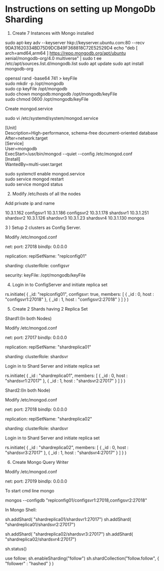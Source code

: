 # Instructions on setting up MongoDb Sharding


1) Create 7 Instances with Mongo installed


sudo apt-key adv --keyserver hkp://keyserver.ubuntu.com:80 --recv 9DA31620334BD75D9DCB49F368818C72E52529D4
echo "deb [ arch=amd64,arm64 ] https://repo.mongodb.org/apt/ubuntu xenial/mongodb-org/4.0 multiverse" | sudo t
ee /etc/apt/sources.list.d/mongodb.list
sudo apt update
sudo apt install mongodb-org

openssl rand -base64 741 > keyFile <br />
sudo mkdir -p /opt/mongodb <br />
sudo cp keyFile /opt/mongodb <br />
sudo chown mongodb:mongodb /opt/mongodb/keyFile <br />
sudo chmod 0600 /opt/mongodb/keyFile <br />

Create mongod.service

sudo vi /etc/systemd/system/mongod.service

[Unit] <br />
	Description=High-performance, schema-free document-oriented database <br />
	After=network.target <br />
[Service] <br />
	User=mongodb <br />
	ExecStart=/usr/bin/mongod --quiet --config /etc/mongod.conf <br />
[Install] <br />
	WantedBy=multi-user.target <br />


sudo systemctl enable mongod.service <br />
sudo service mongod restart <br />
sudo service mongod status <br />


2)  Modify /etc/hosts of all the nodes

Add private ip and name

10.3.1.162 configsvr1
10.3.1.186 configsvr2
10.3.1.178 shardsvr1
10.3.1.251 shardsvr2
10.3.1.126 shardsvr3
10.3.1.23 shardsvr4
10.3.1.130 mongos


3 ) Setup 2 clusters as Config Server.

Modify /etc/mongod.conf


net:
  port: 27018
  bindIp: 0.0.0.0


replication:
   replSetName: "replconfig01"

sharding:
   clusterRole: configsvr

security:
   keyFile: /opt/mongodb/keyFile


 4) Login in to ConfigServer and initiate replica set
 
 rs.initiate(
  {
    _id: "replconfig01",
    configsvr: true,
    members: [
      { _id : 0, host : "configsvr1:27018" },
      { _id : 1, host : "configsvr2:27018" }
    ]
  }
)  


5) Create 2 Shards having  2 Replica Set


Shard1:(In both Nodes)

Modify  /etc/mongod.conf


net:
  port: 27017
  bindIp: 0.0.0.0

replication:
   replSetName: "shardreplica01"

sharding:
   clusterRole: shardsvr


 Login in to Shard Server and initiate replica set
 
 rs.initiate(
   {
     _id : "shardreplica01",
     members: [
       { _id : 0, host : "shardsvr1:27017" },
       { _id : 1, host : "shardsvr2:27017" }
     ]
   }
 )



Shard2:(In both Node)



Modify  /etc/mongod.conf


net:
  port: 27018
  bindIp: 0.0.0.0

replication:
   replSetName: "shardreplica02"

sharding:
   clusterRole: shardsvr


 Login in to Shard Server and initiate replica set
 
 rs.initiate(
   {
     _id : "shardreplica02",
     members: [
       { _id : 0, host : "shardsvr3:27017" },
       { _id : 1, host : "shardsvr4:27017" }
     ]
   }
 )


6) Create Mongo Query Writer


Modify  /etc/mongod.conf


net:
  port: 27019
  bindIp: 0.0.0.0


 To start cmd line mongo


 mongos --configdb "replconfig01/configsvr1:27018,configsvr2:27018"


In Mongo Shell:

 sh.addShard( "shardreplica01/shardsvr1:27017")
 sh.addShard( "shardreplica01/shardsvr2:27017")


 sh.addShard( "shardreplica02/shardsvr3:27017")
 sh.addShard( "shardreplica02/shardsvr4:27017")

 sh.status()

 use follow;
 sh.enableSharding("follow")
 sh.shardCollection("follow.follow", { "follower" : "hashed" } )





